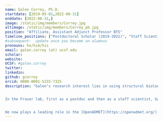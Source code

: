 ```yaml
---
name: Galen Correy, Ph.D.
startdate: [2019-05-01,2022-08-31]
enddate: [2022-08-31,]
image: /static/img/members/Correy.jpg
altimage: /static/img/members/Correy_pb.jpg
position: "Affiliate, Assistant Adjunct Professor BTS"
timeline_positions: ["Postdoctoral Scholar (2019-2022)", "Staff Scientist (2022-)"]
#subsequent:  update once you become an alumnus
pronouns: he/him/his
email: galen.correy (at) ucsf.edu
scholar:
website:
UCSF: #galen.correy
twitter:
linkedin:
github: gcorrey
orcid: 0000-0001-5155-7325
description: "Galen’s research interest lies in using structural biology to tackle problems in protein engineering and drug design. He earned his Ph.D. from the Australian National University, where he worked with [Dr. Colin Jackson](https://chemistry.anu.edu.au/people/academics/prof-colin-jackson) on the structure, function and evolution of insect enzymes that detoxify organophosphate nerve agents.


In the Fraser lab, first as a postdoc and then as a staff scientist, Galen used fragment-based drug discovery to guide the design of new inhibitors of emerging anti-cancer therapeutic targets and lead the high-throughput crystallography component of the [QCRG AVIDD Program](https://qbi.ucsf.edu/qcrgAViDD) to discover new anti-virals. 


He now plays a leading role in the [OpenADMET](https://openadmet.org/) project, which aims to  build open predictive models of safety and toxicity for small molecule drug development."
---
```

